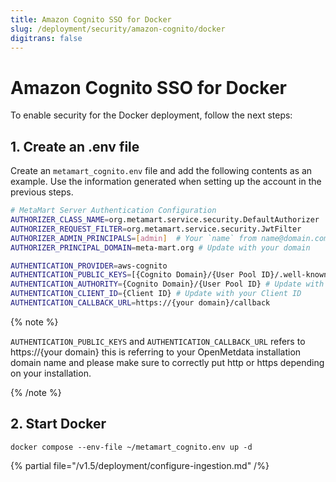 ```yaml
---
title: Amazon Cognito SSO for Docker
slug: /deployment/security/amazon-cognito/docker
digitrans: false
---
```


# Amazon Cognito SSO for Docker

To enable security for the Docker deployment, follow the next steps:

## 1. Create an .env file

Create an `metamart_cognito.env` file and add the following contents as an example. Use the information
generated when setting up the account in the previous steps.

```bash
# MetaMart Server Authentication Configuration
AUTHORIZER_CLASS_NAME=org.metamart.service.security.DefaultAuthorizer
AUTHORIZER_REQUEST_FILTER=org.metamart.service.security.JwtFilter
AUTHORIZER_ADMIN_PRINCIPALS=[admin]  # Your `name` from name@domain.com
AUTHORIZER_PRINCIPAL_DOMAIN=meta-mart.org # Update with your domain

AUTHENTICATION_PROVIDER=aws-cognito
AUTHENTICATION_PUBLIC_KEYS=[{Cognito Domain}/{User Pool ID}/.well-known/jwks.json,  https://{your domain}/api/v1/system/config/jwks] # Update with your Cognito Domain and User Pool ID
AUTHENTICATION_AUTHORITY={Cognito Domain}/{User Pool ID} # Update with your Cognito Domain and User Pool ID as follows - https://cognito-idp.us-west-1.amazonaws.com/us-west-1_DL8xfTzj8
AUTHENTICATION_CLIENT_ID={Client ID} # Update with your Client ID
AUTHENTICATION_CALLBACK_URL=https://{your domain}/callback
```

{% note %}

`AUTHENTICATION_PUBLIC_KEYS` and `AUTHENTICATION_CALLBACK_URL` refers to https://{your domain} this is referring to your OpenMetdata installation domain name
and please make sure to correctly put http or https depending on your installation.

{% /note %}


## 2. Start Docker

```commandline
docker compose --env-file ~/metamart_cognito.env up -d
```

{% partial file="/v1.5/deployment/configure-ingestion.md" /%}
